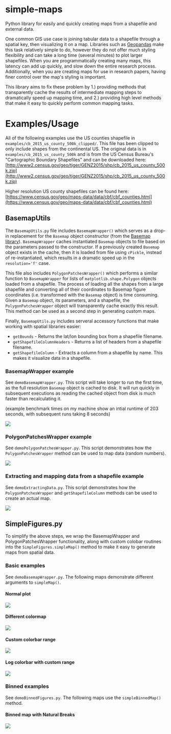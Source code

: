 # simple-maps
Python library for easily and quickly creating maps from a shapefile and external data.

One common GIS use case is joining tabular data to a shapefile through a spatial key, then visualizing it on a map.
Libraries such as [Geopandas](geopandas.org) make this task relatively simple to do, however they do not offer much styling flexibility and can take a long time (several minutes) to plot larger shapefiles.
When you are programmatically creating many maps, this latency can add up quickly, and slow down the entire research process.
Additionally, when you are creating maps for use in research papers, having finer control over the map's styling is important.

This library aims to fix these problem by 1.) providing methods that transparently cache the results of intermediate mapping steps to dramatically speed up mapping time, and 2.) providing high level methods that make it easy to quickly perform common mapping tasks.


# Examples/Usage

All of the following examples use the US counties shapefile in `examples/cb_2015_us_county_500k_clipped/`. This file has been clipped to only include shapes from the continental US. The original data is in `examples/cb_2015_us_county_500k` and is from the US Census Bureau's "Cartographic Boundary Shapefiles" and can be downloaded here: [http://www2.census.gov/geo/tiger/GENZ2015/shp/cb_2015_us_county_500k.zip](http://www2.census.gov/geo/tiger/GENZ2015/shp/cb_2015_us_county_500k.zip)

Higher resolution US county shapefiles can be found here: [https://www.census.gov/geo/maps-data/data/cbf/cbf_counties.html](https://www.census.gov/geo/maps-data/data/cbf/cbf_counties.html)

## BasemapUtils

The `BasemapUtils.py` file includes `BasemapWrapper()` which serves as a drop-in replacement for the `Basemap` object constructor (from the [Basemap library](http://matplotlib.org/basemap/)).
`BasemapWrapper` caches instantiated `Basemap` objects to file based on the parameters passed to the constructor.
If a previously created `Basemap` object exists in the cache, then it is loaded from file using `cPickle`, instead of re-instantiated, which results in a dramatic speed up in the `resolution='f'` case.

This file also includes `PolygonPatchesWrapper()` which performs a similar function to `BasemapWrapper` for lists of `matplotlib.shape.Polygon` objects loaded from a shapefile. The process of loading all the shapes from a large shapefile and converting all of their coordinates to Basemap figure coordinates (i.e. transformed with the `Basemap` object) is time consuming. Given a `Basemap` object, its parameters, and a shapefile, the `PolygonPatchesWrapper` object will transparently cache exactly this result. This method can be used as a second step in generating custom maps.

Finally, `BasemapUtils.py` includes serveral accessory functions that make working with spatial libraries easier:
- `getBounds` - Returns the lat/lon bounding box from a shapefile filename.
- `getShapefileColumnHeaders` - Returns a list of headers from a shapefile filename.
- `getShapefileColumn` - Extracts a column from a shapefile by name. This makes it visualize data in a shapefile.

### BasemapWrapper example

See `demoBasemapWrapper.py`. This script will take longer to run the first time, as the full resolution `Basemap` object is cached to disk. It will run quickly in subsequent executions as reading the cached object from disk is much faster than recalculating it.

(example benchmark times on my machine show an intial runtime of 203 seconds, with subsequent runs taking 8 seconds)

![](examples/demoBasemapWrapper.png)

### PolygonPatchesWrapper example

See `demoPolygonPatchesWrapper.py`. This script demonstrates how the `PolygonPatchesWrapper` method can be used to map data (random numbers). 

![](examples/demoPolygonPatchesWrapper.png)

### Extracting and mapping data from a shapefile example

See `demoExtractingData.py`. This script demonstrates how the `PolygonPatchesWrapper` and `getShapefileColumn` methods can be used to create an actual map.

![](examples/demoExtractingData.png)

## SimpleFigures.py

To simplify the above steps, we wrap the BasemapWrapper and PolygonPatchesWrapper functionality, along with custom colobar routines into the `SimpleFigures.simpleMap()` method to make it easy to generate maps from spatial data.

### Basic examples

See `demoBasemapWrapper.py`. The following maps demonstrate different arguments to `simpleMap()`.

#### Normal plot
![](examples/demoSimpleFigureNormal.png)

#### Different colormap
![](examples/demoSimpleFigureDifferentColormap.png)

#### Custom colorbar range
![](examples/demoSimpleFigureCustomColorbarRange.png)

#### Log colorbar with custom range
![](examples/demoSimpleFigureLogCustomColorbarRange.png)


### Binned examples

See `demoBinnedFigures.py`. The following maps use the `simpleBinnedMap()` method.

#### Binned map with Natural Breaks

![](examples/demoBinnedFigureNaturalBreaks.png) 